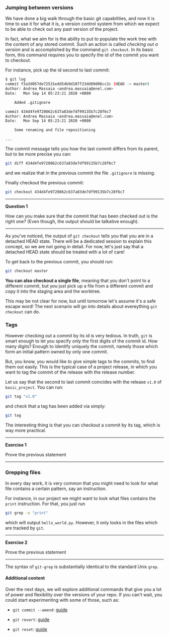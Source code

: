 ### Jumping between versions

We have done a big walk through the basic git capabilities, and now it is time to use it for what it is, a version control system
from which we expect to be able to check out any past version of the project.

In fact, what we aim for is the ability to put to populate the work tree with the content of any stored commit.
Such an action is called _checking out a version_ and is accomplished by the command ``git checkout``. In its basic form, 
this command requires you to specify the id of the commit you want to checkout.

For instance, pick up the id second to last commit:

```bash
$ git log
commit f3a3d057de72531edd54b9d107f23dd09d06cc2c (HEAD -> master)
Author: Andrea Massaia <andrea.massaia@enel.com>
Date:   Mon Sep 14 05:23:21 2020 +0000

    Added .gitignore

commit 434d4fe9720862c637a83de7df99135b7c28f6c7
Author: Andrea Massaia <andrea.massaia@enel.com>
Date:   Mon Sep 14 05:23:21 2020 +0000

    Some renaming and file repositioning

...
```
The commit message tells you how the last commit differs from its parent, but to be more precise you can:

```bash
git diff 434d4fe9720862c637a83de7df99135b7c28f6c7
```

and we realize that in the previous commit the file `.gitignore` is missing.


Finally checkout the previous commit:

```bash
git checkout 434d4fe9720862c637a83de7df99135b7c28f6c7
```

___

__Question 1__

How can you make sure that the commit that has been checked out is the right one? (Even though, the output should be talkative enough).
___

As you've noticed, the output of `git checkout` tells you that you are in a detached HEAD state. There will be a dedicated session to explain this concept,
 so we are not going in detail. For now, let's just say that a detached HEAD state should be treated with a lot of care! 

To get back to the previous commit, you should run:
 
 ```bash
git checkout master
```

__You can also checkout a single file__, meaning that you don't point to a different commit, but you just pick up a file from a different commit
 and copy it into the staging area and the worktree.

This may be not clear for now, but until tomorrow let's assume it's a safe escape word!
The next scenario will go into details about evereything `git checkout` can do.

### Tags
However checking out a commit by its id is very tedious. In truth, `git` is smart enough to let you specify only the first
 digits of the commit id. How many digits? Enough to identify uniquely the commit, namely those which form an initial pattern owned by only one
 commit.
 
But, you know, you would like to give simple tags to the commits, to find them out easily. This is the typical case of a project release,
in which you want to tag the commit of the release with the release number.

Let us say that the second to last commit coincides with the release ``v1.0`` of `basic_project`. You can run:

```bash
git tag "v1.0"
```

and check that a tag has been added via simply:

```bash
git tag 
```

The interesting thing is that you can checkout a commit by its tag, which is way more practical.

___

__Exercise 1__

Prove the previous statement
___

### Grepping files

In every day work, it is very common that you might need to look for what file contains a certain pattern, say an instruction.

For instance, in our project we might want to look what files contains the `print` instruction. For that, you just run

```bash
git grep -e "print"
```

which will output `hello_world.py`. However, it only looks in the files which are tracked by `git`. 

___

__Exercise 2__

Prove the previous statement
___

The syntax of `git-grep` is substantially identical to the standard Unix `grep`.



#### Additional content

Over the next days, we will explore additional commands that give you a lot of power and flexibility over the versions of your repo.
If you can't wait, you could start experimenting with some of those, such as:

- ``git commit --amend``: [guide](https://git-scm.com/book/en/v2/Git-Tools-Rewriting-History#_git_amend)

- ``git revert``: [guide](https://www.atlassian.com/git/tutorials/undoing-changes/git-revert)

- ``git reset``: [guide](https://git-scm.com/book/en/v2/Git-Tools-Reset-Demystified)


